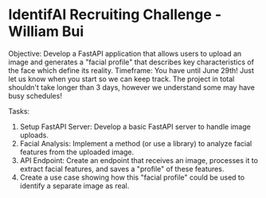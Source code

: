# IdentifAI Recruiting Challenge - William Bui

Objective: Develop a FastAPI application that allows users to upload an image and generates a "facial profile" that describes key characteristics of the face which define its reality.
Timeframe: You have until June 29th! Just let us know when you start so we can keep track. The project in total shouldn't take longer than 3 days, however we understand some may have busy schedules!

Tasks:
1. Setup FastAPI Server: Develop a basic FastAPI server to handle image uploads.
2. Facial Analysis: Implement a method (or use a library) to analyze facial features from the uploaded image.
3. API Endpoint: Create an endpoint that receives an image, processes it to extract facial features, and saves a "profile" of these features.
4. Create a use case showing how this "facial profile" could be used to identify a separate image as real.


